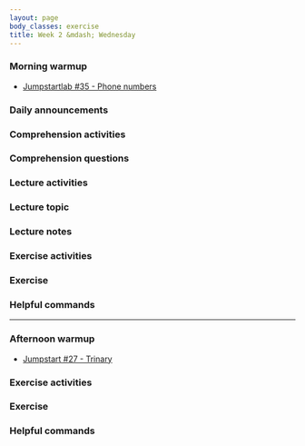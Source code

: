 ```yaml
---
layout: page
body_classes: exercise
title: Week 2 &mdash; Wednesday
---
```


### Morning warmup

* [Jumpstartlab #35 - Phone numbers](https://github.com/JumpstartLab/warmup-exercises/tree/master/35-phone-numbers)

### Daily announcements
### Comprehension activities
### Comprehension questions
### Lecture activities
### Lecture topic
### Lecture notes
### Exercise activities
### Exercise
### Helpful commands

***

### Afternoon warmup

* [Jumpstart #27 - Trinary](https://github.com/JumpstartLab/warmup-exercises/tree/master/27-trinary)

### Exercise activities
### Exercise
### Helpful commands